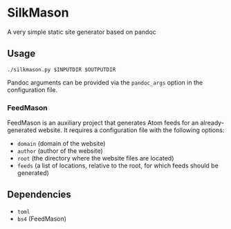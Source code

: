 # SilkMason

A very simple static site generator based on pandoc

## Usage

`./silkmason.py $INPUTDIR $OUTPUTDIR`

Pandoc arguments can be provided via the `pandoc_args` option in the configuration file.

### FeedMason

FeedMason is an auxiliary project that generates Atom feeds for an already-generated website. It requires a configuration file with the following options:

- `domain` (domain of the website)
- `author` (author of the website)
- `root` (the directory where the website files are located)
- `feeds` (a list of locations, relative to the root, for which feeds should be generated)

## Dependencies

- `toml`
- `bs4` (FeedMason)
